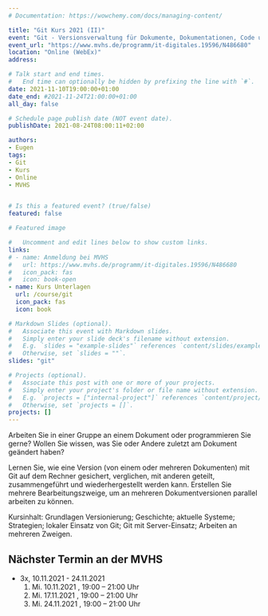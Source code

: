 ```yaml
---
# Documentation: https://wowchemy.com/docs/managing-content/

title: "Git Kurs 2021 (II)"
event: "Git - Versionsverwaltung für Dokumente, Dokumentationen, Code und mehr"
event_url: "https://www.mvhs.de/programm/it-digitales.19596/N486680"
location: "Online (WebEx)"
address:

# Talk start and end times.
#   End time can optionally be hidden by prefixing the line with `#`.
date: 2021-11-10T19:00:00+01:00
date_end: #2021-11-24T21:00:00+01:00
all_day: false

# Schedule page publish date (NOT event date).
publishDate: 2021-08-24T08:00:11+02:00

authors:
- Eugen
tags:
- Git
- Kurs
- Online
- MVHS


# Is this a featured event? (true/false)
featured: false

# Featured image

#   Uncomment and edit lines below to show custom links.
links:
# - name: Anmeldung bei MVHS
#   url: https://www.mvhs.de/programm/it-digitales.19596/N486680
#   icon_pack: fas
#   icon: book-open
- name: Kurs Unterlagen
  url: /course/git
  icon_pack: fas
  icon: book

# Markdown Slides (optional).
#   Associate this event with Markdown slides.
#   Simply enter your slide deck's filename without extension.
#   E.g. `slides = "example-slides"` references `content/slides/example-slides.md`.
#   Otherwise, set `slides = ""`.
slides: "git"

# Projects (optional).
#   Associate this post with one or more of your projects.
#   Simply enter your project's folder or file name without extension.
#   E.g. `projects = ["internal-project"]` references `content/project/deep-learning/index.md`.
#   Otherwise, set `projects = []`.
projects: []
---
```

Arbeiten Sie in einer Gruppe an einem Dokument oder programmieren Sie gerne? Wollen Sie wissen, was Sie oder Andere zuletzt am Dokument geändert haben?

Lernen Sie, wie eine Version (von einem oder mehreren Dokumenten) mit Git auf dem Rechner gesichert, verglichen, mit anderen geteilt, zusammengeführt und wiederhergestellt werden kann. Erstellen Sie mehrere Bearbeitungszweige, um an mehreren Dokumentversionen parallel arbeiten zu können.

Kursinhalt: Grundlagen Versionierung; Geschichte; aktuelle Systeme; Strategien; lokaler Einsatz von Git; Git mit Server-Einsatz; Arbeiten an mehreren Zweigen.

## Nächster Termin an der MVHS

- 3x, 10.11.2021 - 24.11.2021
  1. Mi. 10.11.2021 , 19:00 – 21:00 Uhr
  2. Mi. 17.11.2021 , 19:00 – 21:00 Uhr
  3. Mi. 24.11.2021 , 19:00 – 21:00 Uhr